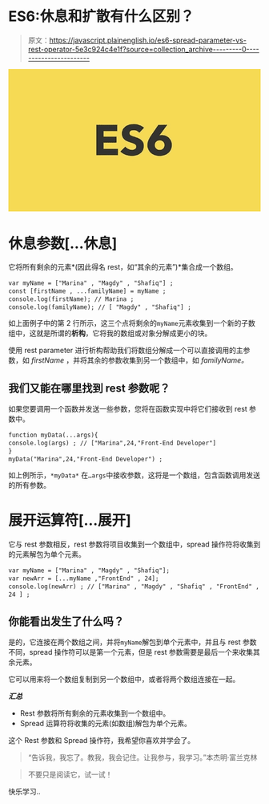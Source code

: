 # ES6:休息和扩散有什么区别？

> 原文：<https://javascript.plainenglish.io/es6-spread-parameter-vs-rest-operator-5e3c924c4e1f?source=collection_archive---------0----------------------->

![](img/a352a51242de2ee8ccc769a14ead07d9.png)

# 休息参数[…休息]

它将所有剩余的元素*(因此得名 rest，如“其余的元素”)*集合成一个数组。

```
var myName = ["Marina" , "Magdy" , "Shafiq"] ;
const [firstName , ...familyName] = myName ;
console.log(firstName); // Marina ;
console.log(familyName); // [ "Magdy" , "Shafiq"] ;
```

如上面例子中的第 2 行所示，这三个点将剩余的`myName`元素收集到一个新的子数组中，这就是所谓的**析构**，它将我的数组或对象分解成更小的块。

使用 rest parameter 进行析构帮助我们将数组分解成一个可以直接调用的主参数，如 *firstName* ，并将其余的参数收集到另一个数组中，如 *familyName。*

## 我们又能在哪里找到 rest 参数呢？

如果您要调用一个函数并发送一些参数，您将在函数实现中将它们接收到 rest 参数中。

```
function myData(...args){
console.log(args) ; // ["Marina",24,"Front-End Developer"]
}
myData("Marina",24,"Front-End Developer") ;
```

如上例所示，`*myData*` 在`…args`中接收参数，这将是一个数组，包含函数调用发送的所有参数。

# 展开运算符[…展开]

它与 rest 参数相反，rest 参数将项目收集到一个数组中，spread 操作符将收集到的元素解包为单个元素。

```
var myName = ["Marina" , "Magdy" , "Shafiq"];
var newArr = [...myName ,"FrontEnd" , 24];
console.log(newArr) ; // ["Marina" , "Magdy" , "Shafiq" , "FrontEnd" , 24 ] ;
```

## 你能看出发生了什么吗？

是的，它连接在两个数组之间，并将`myName`解包到单个元素中，并且与 rest 参数不同，spread 操作符可以是第一个元素，但是 rest 参数需要是最后一个来收集其余元素。

它可以用来将一个数组复制到另一个数组中，或者将两个数组连接在一起。

***汇总***

*   Rest 参数将所有剩余的元素收集到一个数组中。
*   Spread 运算符将收集的元素(如数组)解包为单个元素。

这个 Rest 参数和 Spread 操作符，我希望你喜欢并学会了。

> “告诉我，我忘了。教我，我会记住。让我参与，我学习。”本杰明·富兰克林

> 不要只是阅读它，试一试！

快乐学习..